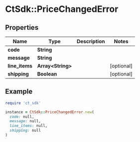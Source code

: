 # CtSdk::PriceChangedError

## Properties

| Name | Type | Description | Notes |
| ---- | ---- | ----------- | ----- |
| **code** | **String** |  |  |
| **message** | **String** |  |  |
| **line_items** | **Array&lt;String&gt;** |  | [optional] |
| **shipping** | **Boolean** |  | [optional] |

## Example

```ruby
require 'ct_sdk'

instance = CtSdk::PriceChangedError.new(
  code: null,
  message: null,
  line_items: null,
  shipping: null
)
```

